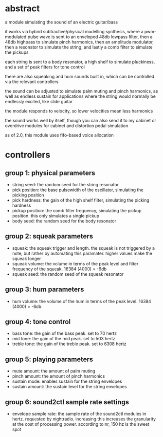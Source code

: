# abstract

a module simulating the sound of an electric guitar/bass

it works via hybrid subtractive/physical modelling synthesis, where a pwm-modulated pulse wave is sent to an enveloped 48db lowpass filter, then a 48db highpass to simulate pinch harmonics, then an amplitude modulator, then a resonator to simulate the string, and lastly a comb filter to simulate the pickups

each string is sent to a body resonator, a high shelf to simulate pluckiness, and a set of peak filters for tone control

there are also squeaking and hum sounds built in, which can be controlled via the relevant controllers

the sound can be adjusted to simulate palm muting and pinch harmonics, as well as endless sustain for applications where the string would normally be endlessly excited, like slide guitar

the module responds to velocity, so lower velocities mean less harmonics

the sound works well by itself, though you can also send it to my cabinet or overdrive modules for cabinet and distortion pedal simulation

as of 2.0, this module uses fifo-based voice allocation

# controllers

## group 1: physical parameters

- string seed: the random seed for the string resonator
- pick position: the base pulsewidth of the oscillator, simulating the picking position
- pick hardness: the gain of the high shelf filter, simulating the picking hardness
- pickup position: the comb filter frequency, simulating the pickup position. this only simulates a single pickup
- body seed: the random seed for the body resonator

## group 2: squeak parameters

- squeak: the squeak trigger and length. the squeak is not triggered by a note, but rather by automating this paramater. higher values make the squeak longer
- squeak volume: the volume in terms of the peak level and filter frequency of the squeak. 16384 (4000) = -6db
- squeak seed: the random seed of the squeak resonator

## group 3: hum parameters

- hum volume: the volume of the hum in terms of the peak level. 16384 (4000) = -6db

## group 4: tone control

- bass tone: the gain of the bass peak. set to 70 hertz
- mid tone: the gain of the mid peak. set to 503 hertz
- treble tone: the gain of the treble peak. set to 6308 hertz

## group 5: playing parameters

- mute amount: the amount of palm muting
- pinch amount: the amount of pinch harmonics
- sustain mode: enables sustain for the string envelopes
- sustain amount: the sustain level for the string envelopes

## group 6: sound2ctl sample rate settings

- envelope sample rate: the sample rate of the sound2ctl modules in hertz. requested by nightradio. increasing this increases the granularity at the cost of processing power. according to nr, 150 hz is the sweet spot


